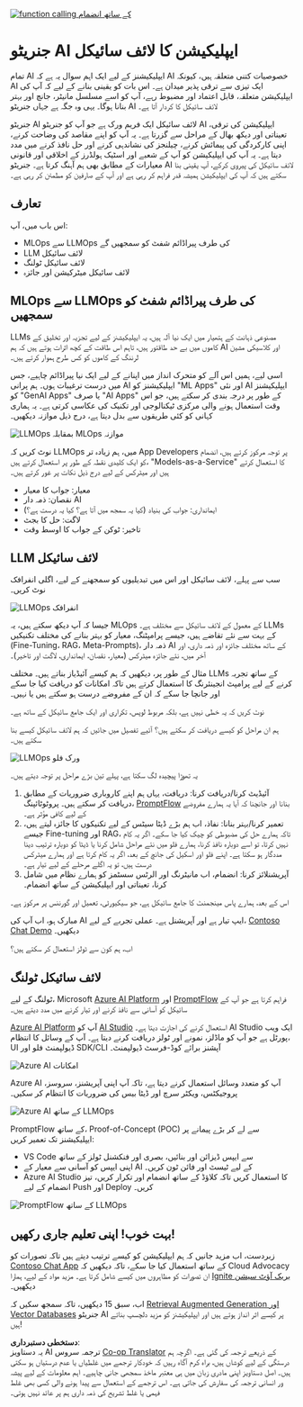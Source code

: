 <!--
CO_OP_TRANSLATOR_METADATA:
{
  "original_hash": "27a5347a5022d5ef0a72ab029b03526a",
  "translation_date": "2025-07-09T15:48:08+00:00",
  "source_file": "14-the-generative-ai-application-lifecycle/README.md",
  "language_code": "ur"
}
-->
[![function calling کے ساتھ انضمام](../../../translated_images/14-lesson-banner.066d74a31727ac121eeac06376a068a397d8e335281e63ce94130d11f516e46b.ur.png)](https://aka.ms/gen-ai-lesson14-gh?WT.mc_id=academic-105485-koreyst)

# جنریٹو AI ایپلیکیشن کا لائف سائیکل

تمام AI ایپلیکیشنز کے لیے ایک اہم سوال یہ ہے کہ AI خصوصیات کتنی متعلقہ ہیں، کیونکہ AI ایک تیزی سے ترقی پذیر میدان ہے۔ اس بات کو یقینی بنانے کے لیے کہ آپ کی ایپلیکیشن متعلقہ، قابل اعتماد اور مضبوط رہے، آپ کو اسے مسلسل مانیٹر، جانچ اور بہتر بنانا ہوگا۔ یہی وہ جگہ ہے جہاں جنریٹو AI لائف سائیکل کا کردار آتا ہے۔

جنریٹو AI لائف سائیکل ایک فریم ورک ہے جو آپ کو جنریٹو AI ایپلیکیشن کی ترقی، تعیناتی اور دیکھ بھال کے مراحل سے گزرتا ہے۔ یہ آپ کو اپنے مقاصد کی وضاحت کرنے، اپنی کارکردگی کی پیمائش کرنے، چیلنجز کی نشاندہی کرنے اور حل نافذ کرنے میں مدد دیتا ہے۔ یہ آپ کی ایپلیکیشن کو آپ کے شعبے اور اسٹیک ہولڈرز کے اخلاقی اور قانونی معیارات کے مطابق بھی ہم آہنگ کرتا ہے۔ جنریٹو AI لائف سائیکل کی پیروی کرکے، آپ یقینی بنا سکتے ہیں کہ آپ کی ایپلیکیشن ہمیشہ قدر فراہم کر رہی ہے اور آپ کے صارفین کو مطمئن کر رہی ہے۔

## تعارف

اس باب میں، آپ:

- MLOps سے LLMOps کی طرف پیراڈائم شفٹ کو سمجھیں گے
- LLM لائف سائیکل
- لائف سائیکل ٹولنگ
- لائف سائیکل میٹرکیشن اور جائزہ

## MLOps سے LLMOps کی طرف پیراڈائم شفٹ کو سمجھیں

LLMs مصنوعی ذہانت کے ہتھیار میں ایک نیا آلہ ہیں، یہ ایپلیکیشنز کے لیے تجزیہ اور تخلیق کے کاموں میں بے حد طاقتور ہیں، تاہم اس طاقت کے کچھ اثرات ہوتے ہیں کہ ہم AI اور کلاسیکی مشین لرننگ کے کاموں کو کس طرح ہموار کرتے ہیں۔

اسی لیے، ہمیں اس آلے کو متحرک انداز میں اپنانے کے لیے ایک نیا پیراڈائم چاہیے، جس میں درست ترغیبات ہوں۔ ہم پرانی AI ایپلیکیشنز کو "ML Apps" اور نئی AI ایپلیکیشنز کو "GenAI Apps" یا صرف "AI Apps" کے طور پر درجہ بندی کر سکتے ہیں، جو اس وقت استعمال ہونے والی مرکزی ٹیکنالوجی اور تکنیک کی عکاسی کرتی ہے۔ یہ ہماری کہانی کو کئی طریقوں سے بدل دیتا ہے، درج ذیل موازنہ دیکھیں۔

![LLMOps بمقابلہ MLOps موازنہ](../../../translated_images/01-llmops-shift.29bc933cb3bb0080a562e1655c0c719b71a72c3be6252d5c564b7f598987e602.ur.png)

نوٹ کریں کہ LLMOps میں، ہم زیادہ تر App Developers پر توجہ مرکوز کرتے ہیں، انضمام کو ایک کلیدی نقطہ کے طور پر استعمال کرتے ہیں، "Models-as-a-Service" کا استعمال کرتے ہیں اور میٹرکس کے لیے درج ذیل نکات پر غور کرتے ہیں۔

- معیار: جواب کا معیار
- نقصان: ذمہ دار AI
- ایمانداری: جواب کی بنیاد (کیا یہ سمجھ میں آتا ہے؟ کیا یہ درست ہے؟)
- لاگت: حل کا بجٹ
- تاخیر: ٹوکن کے جواب کا اوسط وقت

## LLM لائف سائیکل

سب سے پہلے، لائف سائیکل اور اس میں تبدیلیوں کو سمجھنے کے لیے، اگلی انفرافک نوٹ کریں۔

![LLMOps انفرافک](../../../translated_images/02-llmops.70a942ead05a7645db740f68727d90160cb438ab71f0fb20548bc7fe5cad83ff.ur.png)

جیسا کہ آپ دیکھ سکتے ہیں، یہ MLOps کے معمول کے لائف سائیکل سے مختلف ہے۔ LLMs کے بہت سے نئے تقاضے ہیں، جیسے پرامپٹنگ، معیار کو بہتر بنانے کی مختلف تکنیکیں (Fine-Tuning، RAG، Meta-Prompts)، ذمہ دار AI کے ساتھ مختلف جائزہ اور ذمہ داری، اور آخر میں، نئے جائزہ میٹرکس (معیار، نقصان، ایمانداری، لاگت اور تاخیر)۔

مثال کے طور پر، دیکھیں کہ ہم کیسے آئیڈیاز بناتے ہیں۔ مختلف LLMs کے ساتھ تجربہ کرنے کے لیے پرامپٹ انجینئرنگ کا استعمال کرتے ہیں تاکہ امکانات کو دریافت کیا جا سکے اور جانچا جا سکے کہ ان کے مفروضے درست ہو سکتے ہیں یا نہیں۔

نوٹ کریں کہ یہ خطی نہیں ہے، بلکہ مربوط لوپس، تکراری اور ایک جامع سائیکل کے ساتھ ہے۔

ہم ان مراحل کو کیسے دریافت کر سکتے ہیں؟ آئیے تفصیل میں جائیں کہ ہم لائف سائیکل کیسے بنا سکتے ہیں۔

![LLMOps ورک فلو](../../../translated_images/03-llm-stage-flows.3a1e1c401235a6cfa886ed6ba04aa52a096a545e1bc44fa54d7d5983a7201892.ur.png)

یہ تھوڑا پیچیدہ لگ سکتا ہے، پہلے تین بڑے مراحل پر توجہ دیتے ہیں۔

1. آئیڈیٹ کرنا/دریافت کرنا: دریافت، یہاں ہم اپنے کاروباری ضروریات کے مطابق دریافت کر سکتے ہیں۔ پروٹوٹائپنگ، [PromptFlow](https://microsoft.github.io/promptflow/index.html?WT.mc_id=academic-105485-koreyst) بنانا اور جانچنا کہ آیا یہ ہمارے مفروضے کے لیے کافی مؤثر ہے۔
1. تعمیر کرنا/بہتر بنانا: نفاذ، اب ہم بڑے ڈیٹا سیٹس کے لیے تکنیکوں کا جائزہ لیتے ہیں، جیسے Fine-tuning اور RAG، تاکہ ہمارے حل کی مضبوطی کو چیک کیا جا سکے۔ اگر یہ کام نہیں کرتا، تو اسے دوبارہ نافذ کرنا، ہمارے فلو میں نئے مراحل شامل کرنا یا ڈیٹا کو دوبارہ ترتیب دینا مددگار ہو سکتا ہے۔ اپنے فلو اور اسکیل کی جانچ کے بعد، اگر یہ کام کرتا ہے اور ہمارے میٹرکس درست ہیں، تو یہ اگلے مرحلے کے لیے تیار ہے۔
1. آپریشنلائز کرنا: انضمام، اب مانیٹرنگ اور الرٹس سسٹمز کو ہمارے نظام میں شامل کرنا، تعیناتی اور ایپلیکیشن کے ساتھ انضمام۔

اس کے بعد، ہمارے پاس مینجمنٹ کا جامع سائیکل ہے، جو سیکیورٹی، تعمیل اور گورننس پر مرکوز ہے۔

مبارک ہو، اب آپ کی AI ایپ تیار ہے اور آپریشنل ہے۔ عملی تجربے کے لیے، [Contoso Chat Demo](https://nitya.github.io/contoso-chat/?WT.mc_id=academic-105485-koreys) دیکھیں۔

اب، ہم کون سے ٹولز استعمال کر سکتے ہیں؟

## لائف سائیکل ٹولنگ

ٹولنگ کے لیے، Microsoft [Azure AI Platform](https://azure.microsoft.com/solutions/ai/?WT.mc_id=academic-105485-koreys) اور [PromptFlow](https://microsoft.github.io/promptflow/index.html?WT.mc_id=academic-105485-koreyst) فراہم کرتا ہے جو آپ کے سائیکل کو آسانی سے نافذ کرنے اور تیار کرنے میں مدد دیتے ہیں۔

[Azure AI Platform](https://azure.microsoft.com/solutions/ai/?WT.mc_id=academic-105485-koreys) آپ کو [AI Studio](https://ai.azure.com/?WT.mc_id=academic-105485-koreys) استعمال کرنے کی اجازت دیتا ہے۔ AI Studio ایک ویب پورٹل ہے جو آپ کو ماڈلز، نمونے اور ٹولز دریافت کرنے دیتا ہے۔ آپ کے وسائل کا انتظام، UI ڈیولپمنٹ فلو اور SDK/CLI آپشنز برائے کوڈ-فرسٹ ڈیولپمنٹ۔

![Azure AI امکانات](../../../translated_images/04-azure-ai-platform.80203baf03a12fa8b166e194928f057074843d1955177baf0f5b53d50d7b6153.ur.png)

Azure AI آپ کو متعدد وسائل استعمال کرنے دیتا ہے، تاکہ آپ اپنی آپریشنز، سروسز، پروجیکٹس، ویکٹر سرچ اور ڈیٹا بیس کی ضروریات کا انتظام کر سکیں۔

![Azure AI کے ساتھ LLMOps](../../../translated_images/05-llm-azure-ai-prompt.a5ce85cdbb494bdf95420668e3464aae70d8b22275a744254e941dd5e73ae0d2.ur.png)

PromptFlow کے ساتھ، Proof-of-Concept (POC) سے لے کر بڑے پیمانے پر ایپلیکیشنز تک تعمیر کریں:

- VS Code سے ایپس ڈیزائن اور بنائیں، بصری اور فنکشنل ٹولز کے ساتھ
- اپنی ایپس کو آسانی سے معیار کے AI کے لیے ٹیسٹ اور فائن ٹون کریں۔
- Azure AI Studio کا استعمال کریں تاکہ کلاؤڈ کے ساتھ انضمام اور تکرار کریں، تیز انضمام کے لیے Push اور Deploy کریں۔

![PromptFlow کے ساتھ LLMOps](../../../translated_images/06-llm-promptflow.a183eba07a3a7fdf4aa74db92a318b8cbbf4a608671f6b166216358d3203d8d4.ur.png)

## بہت خوب! اپنی تعلیم جاری رکھیں!

زبردست، اب مزید جانیں کہ ہم ایپلیکیشن کو کیسے ترتیب دیتے ہیں تاکہ تصورات کو [Contoso Chat App](https://nitya.github.io/contoso-chat/?WT.mc_id=academic-105485-koreyst) کے ساتھ استعمال کیا جا سکے، تاکہ دیکھیں کہ Cloud Advocacy ان تصورات کو مظاہروں میں کیسے شامل کرتا ہے۔ مزید مواد کے لیے، ہمارا [Ignite بریک آؤٹ سیشن](https://www.youtube.com/watch?v=DdOylyrTOWg) دیکھیں۔

اب، سبق 15 دیکھیں، تاکہ سمجھ سکیں کہ [Retrieval Augmented Generation اور Vector Databases](../15-rag-and-vector-databases/README.md?WT.mc_id=academic-105485-koreyst) جنریٹو AI پر کیسے اثر انداز ہوتے ہیں اور ایپلیکیشنز کو مزید دلچسپ بناتے ہیں!

**دستخطی دستبرداری**:  
یہ دستاویز AI ترجمہ سروس [Co-op Translator](https://github.com/Azure/co-op-translator) کے ذریعے ترجمہ کی گئی ہے۔ اگرچہ ہم درستگی کے لیے کوشاں ہیں، براہ کرم آگاہ رہیں کہ خودکار ترجمے میں غلطیاں یا عدم درستیاں ہو سکتی ہیں۔ اصل دستاویز اپنی مادری زبان میں ہی معتبر ماخذ سمجھی جانی چاہیے۔ اہم معلومات کے لیے پیشہ ور انسانی ترجمہ کی سفارش کی جاتی ہے۔ اس ترجمے کے استعمال سے پیدا ہونے والی کسی بھی غلط فہمی یا غلط تشریح کی ذمہ داری ہم پر عائد نہیں ہوتی۔